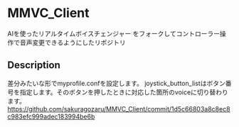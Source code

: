 MMVC_Client
====

AIを使ったリアルタイムボイスチェンジャー
をフォークしてコントローラー操作で音声変更できるようにしたリポジトリ

## Description
差分みたいな形でmyprofile.confを設定します。
joystick_button_listはボタン番号を指定します。そのボタンを押したときに対応した箇所のvoiceに切り替わります。
https://github.com/sakuragozaru/MMVC_Client/commit/1d5c66803a8c8ec8c983efc999adec183994be6b
